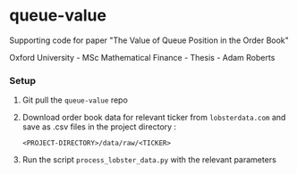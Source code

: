 # queue-value

Supporting code for paper "The Value of Queue Position in the Order Book"

Oxford University - MSc Mathematical Finance - Thesis - Adam Roberts

### Setup
1) Git pull the `queue-value` repo
2) Download order book data for relevant ticker from `lobsterdata.com` and save as .csv files in the project directory :
   
   `<PROJECT-DIRECTORY>/data/raw/<TICKER>`
4) Run the script `process_lobster_data.py` with the relevant parameters

